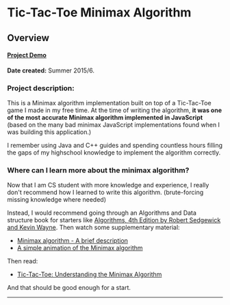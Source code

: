 Tic-Tac-Toe Minimax Algorithm
================================================================================
Overview
--------------------------------------------------------------------------------

#### [Project Demo][CodePin]

**Date created:** Summer 2015/6.

### Project description:

This is a Minimax algorithm implementation built on top of a Tic-Tac-Toe game I made in my free time. At the time of writing the algorithm, **it was one of the most accurate Minimax algorithm implemented in JavaScript** (based on the many bad minimax JavaScript implementations found when I was building this application.)

I remember using Java and C++ guides and spending countless hours filling the gaps of my highschool knowledge to implement the algorithm correctly.



### Where can I learn more about the minimax algorithm?

Now that I am CS student with more knowledge and experience, I really don't recommend how I learned to write this algorithm. (brute-forcing missing knowledge where needed)

Instead, I would recommend going through an Algorithms and Data structure book for starters like [Algorithms, 4th Edition by Robert Sedgewick and Kevin Wayne][Algorithms_4th]. Then watch some supplementary material:

- [Minimax algorithm - A brief description ](https://www.youtube.com/watch?v=6ELUvkSkCts)
- [A simple animation of the Minimax algorithm ](https://www.youtube.com/watch?v=zDskcx8FStA)

Then read:

- [Tic-Tac-Toe: Understanding the Minimax Algorithm ](https://www.neverstopbuilding.com/blog/minimax)

And that should be good enough for a start.

________________________________________________________________________________

[CodePin]:https://codepen.io/u-ways/full/ZKErey/
[Algorithms_4th]:https://algs4.cs.princeton.edu/home/
